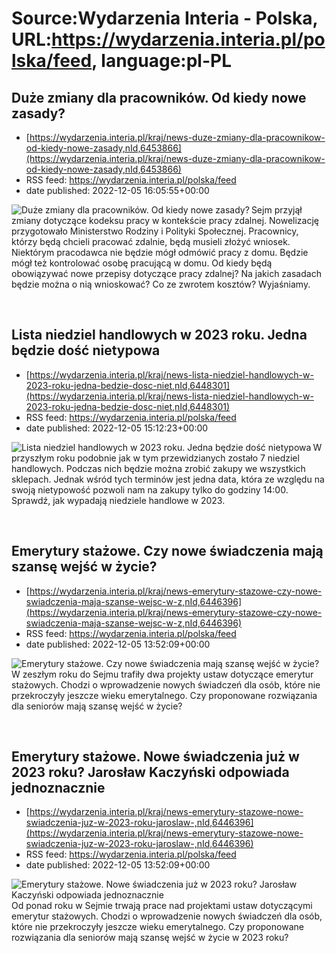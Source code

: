 # Source:Wydarzenia Interia - Polska, URL:https://wydarzenia.interia.pl/polska/feed, language:pl-PL

## Duże zmiany dla pracowników. Od kiedy nowe zasady?
 - [https://wydarzenia.interia.pl/kraj/news-duze-zmiany-dla-pracownikow-od-kiedy-nowe-zasady,nId,6453866](https://wydarzenia.interia.pl/kraj/news-duze-zmiany-dla-pracownikow-od-kiedy-nowe-zasady,nId,6453866)
 - RSS feed: https://wydarzenia.interia.pl/polska/feed
 - date published: 2022-12-05 16:05:55+00:00

<p><a href="https://wydarzenia.interia.pl/kraj/news-duze-zmiany-dla-pracownikow-od-kiedy-nowe-zasady,nId,6453866"><img align="left" alt="Duże zmiany dla pracowników. Od kiedy nowe zasady?" src="https://i.iplsc.com/duze-zmiany-dla-pracownikow-od-kiedy-nowe-zasady/000GFXHTRFTW50IM-C321.jpg" /></a>Sejm przyjął zmiany dotyczące kodeksu pracy w kontekście pracy zdalnej. Nowelizację przygotowało Ministerstwo Rodziny i Polityki Społecznej. Pracownicy, którzy będą chcieli pracować zdalnie, będą musieli złożyć wniosek. Niektórym pracodawca nie będzie mógł odmówić pracy z domu. Będzie mógł też kontrolować osobę pracującą w domu. Od kiedy będą obowiązywać nowe przepisy dotyczące pracy zdalnej? Na jakich zasadach będzie można o nią wnioskować? Co ze zwrotem kosztów? Wyjaśniamy.</p><br clear="all" />

## Lista niedziel handlowych w 2023 roku. Jedna będzie dość nietypowa
 - [https://wydarzenia.interia.pl/kraj/news-lista-niedziel-handlowych-w-2023-roku-jedna-bedzie-dosc-niet,nId,6448301](https://wydarzenia.interia.pl/kraj/news-lista-niedziel-handlowych-w-2023-roku-jedna-bedzie-dosc-niet,nId,6448301)
 - RSS feed: https://wydarzenia.interia.pl/polska/feed
 - date published: 2022-12-05 15:12:23+00:00

<p><a href="https://wydarzenia.interia.pl/kraj/news-lista-niedziel-handlowych-w-2023-roku-jedna-bedzie-dosc-niet,nId,6448301"><img align="left" alt="Lista niedziel handlowych w 2023 roku. Jedna będzie dość nietypowa" src="https://i.iplsc.com/lista-niedziel-handlowych-w-2023-roku-jedna-bedzie-dosc-niet/000673ASQHAXXTEI-C321.jpg" /></a>W przyszłym roku podobnie jak w tym przewidzianych zostało 7 niedziel handlowych. Podczas nich będzie można zrobić zakupy we wszystkich sklepach. Jednak wśród tych terminów jest jedna data, która ze względu na swoją nietypowość pozwoli nam na zakupy tylko do godziny 14:00. Sprawdź, jak wypadają niedziele handlowe w 2023. </p><br clear="all" />

## Emerytury stażowe. Czy nowe świadczenia mają szansę wejść w życie?
 - [https://wydarzenia.interia.pl/kraj/news-emerytury-stazowe-czy-nowe-swiadczenia-maja-szanse-wejsc-w-z,nId,6446396](https://wydarzenia.interia.pl/kraj/news-emerytury-stazowe-czy-nowe-swiadczenia-maja-szanse-wejsc-w-z,nId,6446396)
 - RSS feed: https://wydarzenia.interia.pl/polska/feed
 - date published: 2022-12-05 13:52:09+00:00

<p><a href="https://wydarzenia.interia.pl/kraj/news-emerytury-stazowe-czy-nowe-swiadczenia-maja-szanse-wejsc-w-z,nId,6446396"><img align="left" alt="Emerytury stażowe. Czy nowe świadczenia mają szansę wejść w życie?" src="https://i.iplsc.com/emerytury-stazowe-czy-nowe-swiadczenia-maja-szanse-wejsc-w-z/000FZ649J2PCOCQP-C321.jpg" /></a>W zeszłym roku do Sejmu trafiły dwa projekty ustaw dotyczące emerytur stażowych. Chodzi o wprowadzenie nowych świadczeń dla osób, które nie przekroczyły jeszcze wieku emerytalnego. Czy proponowane rozwiązania dla seniorów mają szansę wejść w życie?</p><br clear="all" />

## Emerytury stażowe. Nowe świadczenia już w 2023 roku? Jarosław Kaczyński odpowiada jednoznacznie
 - [https://wydarzenia.interia.pl/kraj/news-emerytury-stazowe-nowe-swiadczenia-juz-w-2023-roku-jaroslaw-,nId,6446396](https://wydarzenia.interia.pl/kraj/news-emerytury-stazowe-nowe-swiadczenia-juz-w-2023-roku-jaroslaw-,nId,6446396)
 - RSS feed: https://wydarzenia.interia.pl/polska/feed
 - date published: 2022-12-05 13:52:09+00:00

<p><a href="https://wydarzenia.interia.pl/kraj/news-emerytury-stazowe-nowe-swiadczenia-juz-w-2023-roku-jaroslaw-,nId,6446396"><img align="left" alt="Emerytury stażowe. Nowe świadczenia już w 2023 roku? Jarosław Kaczyński odpowiada jednoznacznie " src="https://i.iplsc.com/emerytury-stazowe-nowe-swiadczenia-juz-w-2023-roku-jaroslaw/000FZ649J2PCOCQP-C321.jpg" /></a>Od ponad roku w Sejmie trwają prace nad projektami ustaw dotyczącymi emerytur stażowych. Chodzi o wprowadzenie nowych świadczeń dla osób, które nie przekroczyły jeszcze wieku emerytalnego. Czy proponowane rozwiązania dla seniorów mają szansę wejść w życie w 2023 roku?</p><br clear="all" />

